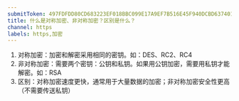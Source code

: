 ```yaml
---
submitToken: 497FDFDD80CD683223EF018BBC099E17A9EF7B516E45F940DCBD6374012576B0
title: 什么是对称加密、非对称加密？区别是什么？
channel: https
labels: https,加密
---
```

1. 对称加密：加密和解密采用相同的密钥。如：DES、RC2、RC4
2. 非对称加密：需要两个密钥：公钥和私钥。如果用公钥加密，需要用私钥才能解密。如：RSA
3. 区别：对称加密速度更快，通常用于大量数据的加密；非对称加密安全性更高（不需要传送私钥）
